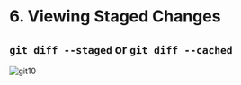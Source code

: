 # 6. Viewing Staged Changes

## `git diff --staged` or `git diff --cached`

![git10](https://user-images.githubusercontent.com/50626798/229419148-910aebf4-bde6-455b-b9ee-72dae945c343.png)
